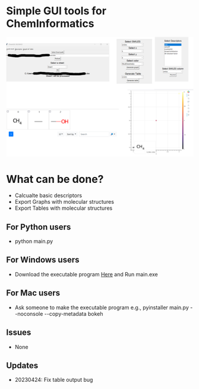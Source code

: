 # Simple GUI tools for ChemInformatics
![imgs/top/png](imgs/top.png)

# What can be done?
- Calcualte basic descriptors
- Export Graphs with molecular structures
- Export Tables with molecular structures
## For Python users
- python main.py
## For Windows users
- Download the executable program [Here](https://drive.google.com/file/d/1feXVczJcgr_wdvjq9rQ0L8o_jT5PRW2v/view?usp=share_link) and Run main.exe
## For Mac users
- Ask someone to make the executable program
    e.g.,
    pyinstaller main.py --noconsole --copy-metadata bokeh

## Issues
- None

## Updates
- 20230424: Fix table output bug